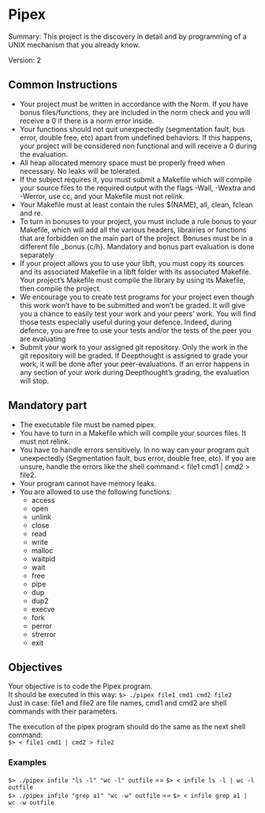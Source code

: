 # Pipex
Summary: This project is the discovery in detail and by programming of a UNIX mechanism that you already know.  
  
Version: 2

## Common Instructions
- Your project must be written in accordance with the Norm. If you have bonus files/functions, they are included in the norm check and you will receive a 0 if there is a norm error inside.
- Your functions should not quit unexpectedly (segmentation fault, bus error, double free, etc) apart from undefined behaviors. If this happens, your project will be considered non functional and will receive a 0 during the evaluation.
- All heap allocated memory space must be properly freed when necessary. No leaks will be tolerated.
- If the subject requires it, you must submit a Makefile which will compile your source files to the required output with the flags -Wall, -Wextra and -Werror, use cc, and your Makefile must not relink.
- Your Makefile must at least contain the rules $(NAME), all, clean, fclean and re.
- To turn in bonuses to your project, you must include a rule bonus to your Makefile, which will add all the various headers, librairies or functions that are forbidden on the main part of the project. Bonuses must be in a different file \_bonus.{c/h}. Mandatory and bonus part evaluation is done separately
- If your project allows you to use your libft, you must copy its sources and its associated Makefile in a libft folder with its associated Makefile. Your project’s Makefile must compile the library by using its Makefile, then compile the project.
- We encourage you to create test programs for your project even though this work won’t have to be submitted and won’t be graded. It will give you a chance to easily test your work and your peers’ work. You will find those tests especially useful during your defence. Indeed, during defence, you are free to use your tests and/or the tests of the peer you are evaluating
- Submit your work to your assigned git repository. Only the work in the git repository will be graded. If Deepthought is assigned to grade your work, it will be done after your peer-evaluations. If an error happens in any section of your work during Deepthought’s grading, the evaluation will stop.
  
## Mandatory part
- The executable file must be named pipex.
- You have to turn in a Makefile which will compile your sources files. It must not relink.
- You have to handle errors sensitively. In no way can your program quit unexpectedly (Segmentation fault, bus error, double free, etc). If you are unsure, handle the errors like the shell command < file1 cmd1 | cmd2 > file2.
- Your program cannot have memory leaks.
- You are allowed to use the following functions:
	- access
	- open
	- unlink
	- close
	- read
	- write
	- malloc
	- waitpid
	- wait
	- free
	- pipe
	- dup
	- dup2
	- execve
	- fork
	- perror
	- strerror
	- exit
  
## Objectives
Your objective is to code the Pipex program.  
It should be executed in this way:
`$> ./pipex file1 cmd1 cmd2 file2`  
Just in case: file1 and file2 are file names, cmd1 and cmd2 are shell commands with their parameters.  
  
The execution of the pipex program should do the same as the next shell command:  
`$> < file1 cmd1 | cmd2 > file2`  

### Examples
`$> ./pipex infile "ls -l" "wc -l" outfile` == `$> < infile ls -l | wc -l outfile`  
`$> ./pipex infile "grep a1" "wc -w" outfile` == `$> < infile grep a1 | wc -w outfile`

